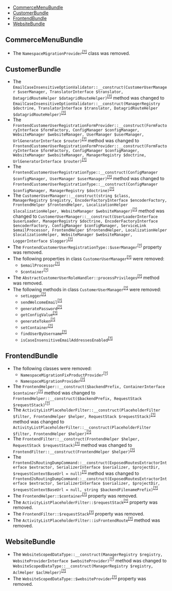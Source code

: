 - [CommerceMenuBundle](#commercemenubundle)
- [CustomerBundle](#customerbundle)
- [FrontendBundle](#frontendbundle)
- [WebsiteBundle](#websitebundle)

CommerceMenuBundle
------------------
* The `NamespaceMigrationProvider`<sup>[[?]](https://github.com/oroinc/customer-portal/tree/3.1.0/src/Oro/Bundle/CommerceMenuBundle/CacheWarmer/NamespaceMigrationProvider.php#L7 "Oro\Bundle\CommerceMenuBundle\CacheWarmer\NamespaceMigrationProvider")</sup> class was removed.

CustomerBundle
--------------
* The `EmailCaseInsensitiveOptionValidator::__construct(CustomerUserManager $userManager, TranslatorInterface $translator, DatagridRouteHelper $datagridRouteHelper)`<sup>[[?]](https://github.com/oroinc/customer-portal/tree/3.1.0/src/Oro/Bundle/CustomerBundle/Validator/Constraints/EmailCaseInsensitiveOptionValidator.php#L37 "Oro\Bundle\CustomerBundle\Validator\Constraints\EmailCaseInsensitiveOptionValidator")</sup> method was changed to `EmailCaseInsensitiveOptionValidator::__construct(ManagerRegistry $doctrine, TranslatorInterface $translator, DatagridRouteHelper $datagridRouteHelper)`<sup>[[?]](https://github.com/oroinc/customer-portal/tree/4.0.0-beta/src/Oro/Bundle/CustomerBundle/Validator/Constraints/EmailCaseInsensitiveOptionValidator.php#L38 "Oro\Bundle\CustomerBundle\Validator\Constraints\EmailCaseInsensitiveOptionValidator")</sup>
* The `FrontendCustomerUserRegistrationFormProvider::__construct(FormFactoryInterface $formFactory, ConfigManager $configManager, WebsiteManager $websiteManager, UserManager $userManager, UrlGeneratorInterface $router)`<sup>[[?]](https://github.com/oroinc/customer-portal/tree/3.1.0/src/Oro/Bundle/CustomerBundle/Layout/DataProvider/FrontendCustomerUserRegistrationFormProvider.php#L42 "Oro\Bundle\CustomerBundle\Layout\DataProvider\FrontendCustomerUserRegistrationFormProvider")</sup> method was changed to `FrontendCustomerUserRegistrationFormProvider::__construct(FormFactoryInterface $formFactory, ConfigManager $configManager, WebsiteManager $websiteManager, ManagerRegistry $doctrine, UrlGeneratorInterface $router)`<sup>[[?]](https://github.com/oroinc/customer-portal/tree/4.0.0-beta/src/Oro/Bundle/CustomerBundle/Layout/DataProvider/FrontendCustomerUserRegistrationFormProvider.php#L42 "Oro\Bundle\CustomerBundle\Layout\DataProvider\FrontendCustomerUserRegistrationFormProvider")</sup>
* The `FrontendCustomerUserRegistrationType::__construct(ConfigManager $configManager, UserManager $userManager)`<sup>[[?]](https://github.com/oroinc/customer-portal/tree/3.1.0/src/Oro/Bundle/CustomerBundle/Form/Type/FrontendCustomerUserRegistrationType.php#L43 "Oro\Bundle\CustomerBundle\Form\Type\FrontendCustomerUserRegistrationType")</sup> method was changed to `FrontendCustomerUserRegistrationType::__construct(ConfigManager $configManager, ManagerRegistry $doctrine)`<sup>[[?]](https://github.com/oroinc/customer-portal/tree/4.0.0-beta/src/Oro/Bundle/CustomerBundle/Form/Type/FrontendCustomerUserRegistrationType.php#L40 "Oro\Bundle\CustomerBundle\Form\Type\FrontendCustomerUserRegistrationType")</sup>
* The `CustomerUserManager::__construct(string $class, ManagerRegistry $registry, EncoderFactoryInterface $encoderFactory, FrontendHelper $frontendHelper, LocalizationHelper $localizationHelper, WebsiteManager $websiteManager)`<sup>[[?]](https://github.com/oroinc/customer-portal/tree/3.1.0/src/Oro/Bundle/CustomerBundle/Entity/CustomerUserManager.php#L68 "Oro\Bundle\CustomerBundle\Entity\CustomerUserManager")</sup> method was changed to `CustomerUserManager::__construct(UserLoaderInterface $userLoader, ManagerRegistry $doctrine, EncoderFactoryInterface $encoderFactory, ConfigManager $configManager, ServiceLink $emailProcessor, FrontendHelper $frontendHelper, LocalizationHelper $localizationHelper, WebsiteManager $websiteManager, LoggerInterface $logger)`<sup>[[?]](https://github.com/oroinc/customer-portal/tree/4.0.0-beta/src/Oro/Bundle/CustomerBundle/Entity/CustomerUserManager.php#L54 "Oro\Bundle\CustomerBundle\Entity\CustomerUserManager")</sup>
* The `FrontendCustomerUserRegistrationType::$userManager`<sup>[[?]](https://github.com/oroinc/customer-portal/tree/3.1.0/src/Oro/Bundle/CustomerBundle/Form/Type/FrontendCustomerUserRegistrationType.php#L32 "Oro\Bundle\CustomerBundle\Form\Type\FrontendCustomerUserRegistrationType::$userManager")</sup> property was removed.
* The following properties in class `CustomerUserManager`<sup>[[?]](https://github.com/oroinc/customer-portal/tree/3.1.0/src/Oro/Bundle/CustomerBundle/Entity/CustomerUserManager.php#L33 "Oro\Bundle\CustomerBundle\Entity\CustomerUserManager")</sup> were removed:
   - `$emailProcessor`<sup>[[?]](https://github.com/oroinc/customer-portal/tree/3.1.0/src/Oro/Bundle/CustomerBundle/Entity/CustomerUserManager.php#L33 "Oro\Bundle\CustomerBundle\Entity\CustomerUserManager::$emailProcessor")</sup>
   - `$container`<sup>[[?]](https://github.com/oroinc/customer-portal/tree/3.1.0/src/Oro/Bundle/CustomerBundle/Entity/CustomerUserManager.php#L43 "Oro\Bundle\CustomerBundle\Entity\CustomerUserManager::$container")</sup>
* The `AbstractCustomerUserRoleHandler::processPrivileges`<sup>[[?]](https://github.com/oroinc/customer-portal/tree/3.1.0/src/Oro/Bundle/CustomerBundle/Form/Handler/AbstractCustomerUserRoleHandler.php#L113 "Oro\Bundle\CustomerBundle\Form\Handler\AbstractCustomerUserRoleHandler::processPrivileges")</sup> method was removed.
* The following methods in class `CustomerUserManager`<sup>[[?]](https://github.com/oroinc/customer-portal/tree/3.1.0/src/Oro/Bundle/CustomerBundle/Entity/CustomerUserManager.php#L86 "Oro\Bundle\CustomerBundle\Entity\CustomerUserManager")</sup> were removed:
   - `setLogger`<sup>[[?]](https://github.com/oroinc/customer-portal/tree/3.1.0/src/Oro/Bundle/CustomerBundle/Entity/CustomerUserManager.php#L86 "Oro\Bundle\CustomerBundle\Entity\CustomerUserManager::setLogger")</sup>
   - `sendWelcomeEmail`<sup>[[?]](https://github.com/oroinc/customer-portal/tree/3.1.0/src/Oro/Bundle/CustomerBundle/Entity/CustomerUserManager.php#L135 "Oro\Bundle\CustomerBundle\Entity\CustomerUserManager::sendWelcomeEmail")</sup>
   - `generatePassword`<sup>[[?]](https://github.com/oroinc/customer-portal/tree/3.1.0/src/Oro/Bundle/CustomerBundle/Entity/CustomerUserManager.php#L197 "Oro\Bundle\CustomerBundle\Entity\CustomerUserManager::generatePassword")</sup>
   - `getConfigValue`<sup>[[?]](https://github.com/oroinc/customer-portal/tree/3.1.0/src/Oro/Bundle/CustomerBundle/Entity/CustomerUserManager.php#L210 "Oro\Bundle\CustomerBundle\Entity\CustomerUserManager::getConfigValue")</sup>
   - `generateToken`<sup>[[?]](https://github.com/oroinc/customer-portal/tree/3.1.0/src/Oro/Bundle/CustomerBundle/Entity/CustomerUserManager.php#L234 "Oro\Bundle\CustomerBundle\Entity\CustomerUserManager::generateToken")</sup>
   - `setContainer`<sup>[[?]](https://github.com/oroinc/customer-portal/tree/3.1.0/src/Oro/Bundle/CustomerBundle/Entity/CustomerUserManager.php#L242 "Oro\Bundle\CustomerBundle\Entity\CustomerUserManager::setContainer")</sup>
   - `findUserByUsername`<sup>[[?]](https://github.com/oroinc/customer-portal/tree/3.1.0/src/Oro/Bundle/CustomerBundle/Entity/CustomerUserManager.php#L268 "Oro\Bundle\CustomerBundle\Entity\CustomerUserManager::findUserByUsername")</sup>
   - `isCaseInsensitiveEmailAddressesEnabled`<sup>[[?]](https://github.com/oroinc/customer-portal/tree/3.1.0/src/Oro/Bundle/CustomerBundle/Entity/CustomerUserManager.php#L286 "Oro\Bundle\CustomerBundle\Entity\CustomerUserManager::isCaseInsensitiveEmailAddressesEnabled")</sup>

FrontendBundle
--------------
* The following classes were removed:
   - `NamespaceMigrationFixProductProvider`<sup>[[?]](https://github.com/oroinc/customer-portal/tree/3.1.0/src/Oro/Bundle/FrontendBundle/CacheWarmer/NamespaceMigrationFixProductProvider.php#L7 "Oro\Bundle\FrontendBundle\CacheWarmer\NamespaceMigrationFixProductProvider")</sup>
   - `NamespaceMigrationProvider`<sup>[[?]](https://github.com/oroinc/customer-portal/tree/3.1.0/src/Oro/Bundle/FrontendBundle/CacheWarmer/NamespaceMigrationProvider.php#L7 "Oro\Bundle\FrontendBundle\CacheWarmer\NamespaceMigrationProvider")</sup>
* The `FrontendHelper::__construct($backendPrefix, ContainerInterface $container)`<sup>[[?]](https://github.com/oroinc/customer-portal/tree/3.1.0/src/Oro/Bundle/FrontendBundle/Request/FrontendHelper.php#L24 "Oro\Bundle\FrontendBundle\Request\FrontendHelper")</sup> method was changed to `FrontendHelper::__construct($backendPrefix, RequestStack $requestStack)`<sup>[[?]](https://github.com/oroinc/customer-portal/tree/4.0.0-beta/src/Oro/Bundle/FrontendBundle/Request/FrontendHelper.php#L23 "Oro\Bundle\FrontendBundle\Request\FrontendHelper")</sup>
* The `ActivityListPlaceholderFilter::__construct(PlaceholderFilter $filter, FrontendHelper $helper, RequestStack $requestStack)`<sup>[[?]](https://github.com/oroinc/customer-portal/tree/3.1.0/src/Oro/Bundle/FrontendBundle/Placeholder/ActivityListPlaceholderFilter.php#L32 "Oro\Bundle\FrontendBundle\Placeholder\ActivityListPlaceholderFilter")</sup> method was changed to `ActivityListPlaceholderFilter::__construct(PlaceholderFilter $filter, FrontendHelper $helper)`<sup>[[?]](https://github.com/oroinc/customer-portal/tree/4.0.0-beta/src/Oro/Bundle/FrontendBundle/Placeholder/ActivityListPlaceholderFilter.php#L25 "Oro\Bundle\FrontendBundle\Placeholder\ActivityListPlaceholderFilter")</sup>
* The `FrontendFilter::__construct(FrontendHelper $helper, RequestStack $requestStack)`<sup>[[?]](https://github.com/oroinc/customer-portal/tree/3.1.0/src/Oro/Bundle/FrontendBundle/Placeholder/FrontendFilter.php#L24 "Oro\Bundle\FrontendBundle\Placeholder\FrontendFilter")</sup> method was changed to `FrontendFilter::__construct(FrontendHelper $helper)`<sup>[[?]](https://github.com/oroinc/customer-portal/tree/4.0.0-beta/src/Oro/Bundle/FrontendBundle/Placeholder/FrontendFilter.php#L19 "Oro\Bundle\FrontendBundle\Placeholder\FrontendFilter")</sup>
* The `FrontendJsRoutingDumpCommand::__construct(ExposedRoutesExtractorInterface $extractor, SerializerInterface $serializer, $projectDir, $requestContextBaseUrl = null)`<sup>[[?]](https://github.com/oroinc/customer-portal/tree/3.1.0/src/Oro/Bundle/FrontendBundle/Command/FrontendJsRoutingDumpCommand.php#L27 "Oro\Bundle\FrontendBundle\Command\FrontendJsRoutingDumpCommand")</sup> method was changed to `FrontendJsRoutingDumpCommand::__construct(ExposedRoutesExtractorInterface $extractor, SerializerInterface $serializer, $projectDir, $requestContextBaseUrl = null, string $backendFilenamePrefix)`<sup>[[?]](https://github.com/oroinc/customer-portal/tree/4.0.0-beta/src/Oro/Bundle/FrontendBundle/Command/FrontendJsRoutingDumpCommand.php#L31 "Oro\Bundle\FrontendBundle\Command\FrontendJsRoutingDumpCommand")</sup>
* The `FrontendHelper::$container`<sup>[[?]](https://github.com/oroinc/customer-portal/tree/3.1.0/src/Oro/Bundle/FrontendBundle/Request/FrontendHelper.php#L18 "Oro\Bundle\FrontendBundle\Request\FrontendHelper::$container")</sup> property was removed.
* The `ActivityListPlaceholderFilter::$requestStack`<sup>[[?]](https://github.com/oroinc/customer-portal/tree/3.1.0/src/Oro/Bundle/FrontendBundle/Placeholder/ActivityListPlaceholderFilter.php#L25 "Oro\Bundle\FrontendBundle\Placeholder\ActivityListPlaceholderFilter::$requestStack")</sup> property was removed.
* The `FrontendFilter::$requestStack`<sup>[[?]](https://github.com/oroinc/customer-portal/tree/3.1.0/src/Oro/Bundle/FrontendBundle/Placeholder/FrontendFilter.php#L18 "Oro\Bundle\FrontendBundle\Placeholder\FrontendFilter::$requestStack")</sup> property was removed.
* The `ActivityListPlaceholderFilter::isFrontendRoute`<sup>[[?]](https://github.com/oroinc/customer-portal/tree/3.1.0/src/Oro/Bundle/FrontendBundle/Placeholder/ActivityListPlaceholderFilter.php#L70 "Oro\Bundle\FrontendBundle\Placeholder\ActivityListPlaceholderFilter::isFrontendRoute")</sup> method was removed.

WebsiteBundle
-------------
* The `WebsiteScopedDataType::__construct(ManagerRegistry $registry, WebsiteProviderInterface $websiteProvider)`<sup>[[?]](https://github.com/oroinc/customer-portal/tree/3.1.0/src/Oro/Bundle/WebsiteBundle/Form/Type/WebsiteScopedDataType.php#L65 "Oro\Bundle\WebsiteBundle\Form\Type\WebsiteScopedDataType")</sup> method was changed to `WebsiteScopedDataType::__construct(ManagerRegistry $registry, AclHelper $aclHelper)`<sup>[[?]](https://github.com/oroinc/customer-portal/tree/4.0.0-beta/src/Oro/Bundle/WebsiteBundle/Form/Type/WebsiteScopedDataType.php#L67 "Oro\Bundle\WebsiteBundle\Form\Type\WebsiteScopedDataType")</sup>
* The `WebsiteScopedDataType::$websiteProvider`<sup>[[?]](https://github.com/oroinc/customer-portal/tree/3.1.0/src/Oro/Bundle/WebsiteBundle/Form/Type/WebsiteScopedDataType.php#L43 "Oro\Bundle\WebsiteBundle\Form\Type\WebsiteScopedDataType::$websiteProvider")</sup> property was removed.


